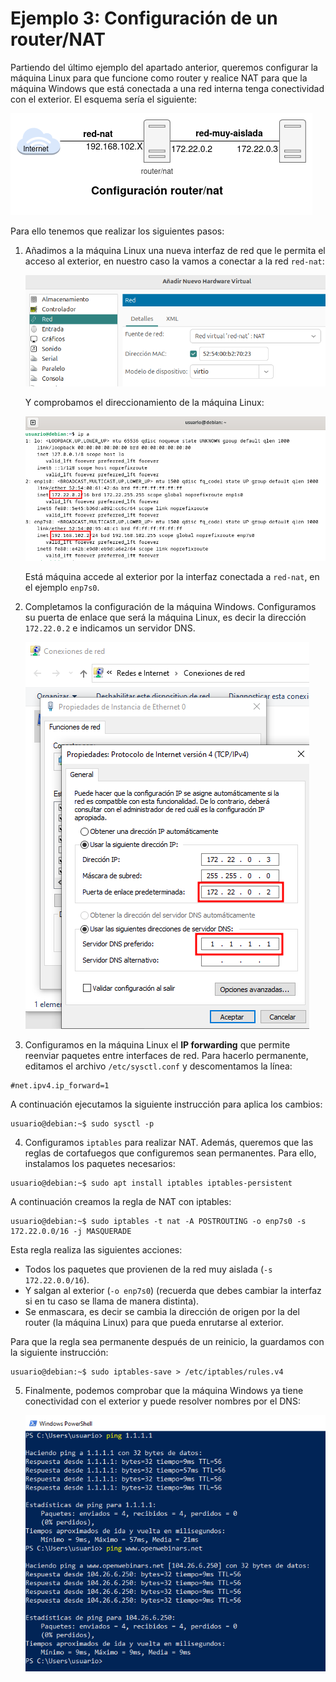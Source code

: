 # Ejemplo 3: Configuración de un router/NAT

Partiendo del último ejemplo del apartado anterior, queremos configurar la máquina Linux para que funcione como router y realice NAT para que la máquina Windows que está conectada a una red interna tenga conectividad con el exterior. El esquema sería el siguiente:

![router](img/router.png)

Para ello tenemos que realizar los siguientes pasos:

1. Añadimos a la máquina Linux una nueva interfaz de red que le permita el acceso al exterior, en nuestro caso la vamos a conectar a la red `red-nat`:

    ![ejemplo3](img/ejemplo3_1.png)

    Y comprobamos el direccionamiento de la máquina Linux:

    ![ejemplo3](img/ejemplo3_2.png)

    Está máquina accede al exterior por la interfaz conectada a `red-nat`, en el ejemplo `enp7s0`.

2. Completamos la configuración de la máquina Windows. Configuramos su puerta de enlace que será la máquina Linux, es decir la dirección `172.22.0.2` e indicamos un servidor DNS.

    ![ejemplo3](img/ejemplo3_3.png)

3. Configuramos en la máquina Linux el **IP forwarding** que permite reenviar paquetes entre interfaces de red. Para hacerlo permanente, editamos el archivo `/etc/sysctl.conf` y descomentamos la línea:

```
#net.ipv4.ip_forward=1
```

A continuación ejecutamos la siguiente instrucción para  aplica los cambios:

```
usuario@debian:~$ sudo sysctl -p
```

4. Configuramos `iptables` para realizar NAT. Además, queremos que las reglas de cortafuegos que configuremos sean permanentes. Para  ello, instalamos los paquetes necesarios:

```
usuario@debian:~$ sudo apt install iptables iptables-persistent
```

A continuación creamos la regla de NAT con iptables:

```
usuario@debian:~$ sudo iptables -t nat -A POSTROUTING -o enp7s0 -s 172.22.0.0/16 -j MASQUERADE
```

Esta regla realiza las siguientes acciones:

* Todos los paquetes que provienen de la red muy aislada (`-s 172.22.0.0/16`).
* Y salgan al exterior (`-o enp7s0`) (recuerda que debes cambiar la interfaz si en tu caso se llama de manera distinta).
* Se enmascara, es decir se cambia la dirección de origen por la del router (la máquina Linux) para que pueda enrutarse al exterior.

Para que la regla sea permanente después de un reinicio, la guardamos con la siguiente instrucción:

```
usuario@debian:~$ sudo iptables-save > /etc/iptables/rules.v4
```

5. Finalmente, podemos comprobar que la máquina Windows ya tiene conectividad con el exterior y puede resolver nombres por el DNS:

    ![ejemplo3](img/ejemplo3_4.png)